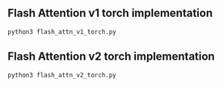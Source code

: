 ## Flash Attention v1 torch implementation
```
python3 flash_attn_v1_torch.py
```

## Flash Attention v2 torch implementation
```
python3 flash_attn_v2_torch.py
```
